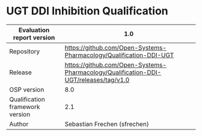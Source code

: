 # UGT DDI Inhibition Qualification 





| Evaluation report version       | 1.0                                                          |
| ------------------------------- | ------------------------------------------------------------ |
| Repository                      | https://github.com/Open-Systems-Pharmacology/Qualification-DDI-UGT |
| Release                         | https://github.com/Open-Systems-Pharmacology/Qualification-DDI-UGT/releases/tag/v1.0 |
| OSP version                     | 8.0                                                          |
| Qualification framework version | 2.1                                                          |
| Author                          | Sebastian Frechen (sfrechen)                                 |

